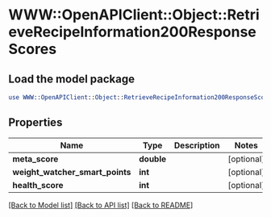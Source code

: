 # WWW::OpenAPIClient::Object::RetrieveRecipeInformation200ResponseScores

## Load the model package
```perl
use WWW::OpenAPIClient::Object::RetrieveRecipeInformation200ResponseScores;
```

## Properties
Name | Type | Description | Notes
------------ | ------------- | ------------- | -------------
**meta_score** | **double** |  | [optional] 
**weight_watcher_smart_points** | **int** |  | [optional] 
**health_score** | **int** |  | [optional] 

[[Back to Model list]](../README.md#documentation-for-models) [[Back to API list]](../README.md#documentation-for-api-endpoints) [[Back to README]](../README.md)


